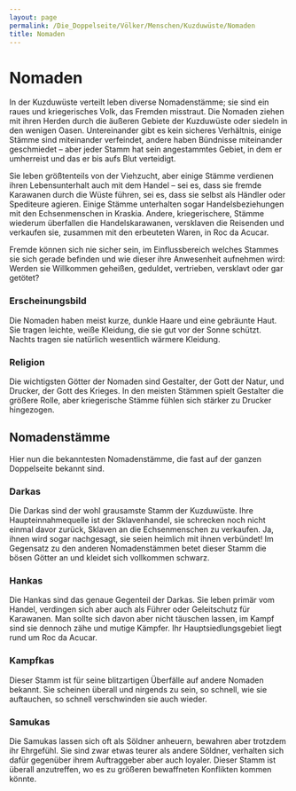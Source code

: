 ```yaml
---
layout: page
permalink: /Die_Doppelseite/Völker/Menschen/Kuzduwüste/Nomaden
title: Nomaden
---
```


# Nomaden

In der Kuzduwüste verteilt leben diverse Nomadenstämme; sie sind ein raues und kriegerisches Volk, das Fremden misstraut. Die Nomaden ziehen mit ihren Herden durch die äußeren Gebiete der Kuzduwüste oder siedeln in den wenigen Oasen. Untereinander gibt es kein sicheres Verhältnis, einige Stämme sind miteinander verfeindet, andere haben Bündnisse miteinander geschmiedet &ndash; aber jeder Stamm hat sein angestammtes Gebiet, in dem er umherreist und das er bis aufs Blut verteidigt.

Sie leben größtenteils von der Viehzucht, aber einige Stämme verdienen ihren Lebensunterhalt auch mit dem Handel &ndash; sei es, dass sie fremde Karawanen durch die Wüste führen, sei es, dass sie selbst als Händler oder Spediteure agieren. Einige Stämme unterhalten sogar Handelsbeziehungen mit den Echsenmenschen in Kraskia. Andere, kriegerischere, Stämme wiederum überfallen die Handelskarawanen, versklaven die Reisenden und verkaufen sie, zusammen mit den erbeuteten Waren, in Roc da Acucar.

Fremde können sich nie sicher sein, im Einflussbereich welches Stammes sie sich gerade befinden und wie dieser ihre Anwesenheit aufnehmen wird: Werden sie Willkommen geheißen, geduldet, vertrieben, versklavt oder gar getötet?

### Erscheinungsbild

Die Nomaden haben meist kurze, dunkle Haare und eine gebräunte Haut. Sie tragen leichte, weiße Kleidung, die sie gut vor der Sonne schützt. Nachts tragen sie natürlich wesentlich wärmere Kleidung.

### Religion

Die wichtigsten Götter der Nomaden sind Gestalter, der Gott der Natur, und Drucker, der Gott des Krieges. In den meisten Stämmen spielt Gestalter die größere Rolle, aber kriegerische Stämme fühlen sich stärker zu Drucker hingezogen.

## Nomadenstämme

Hier nun die bekanntesten Nomadenstämme, die fast auf der ganzen Doppelseite bekannt sind.

### Darkas

Die Darkas sind der wohl grausamste Stamm der Kuzduwüste. Ihre Haupteinnahmequelle ist der Sklavenhandel, sie schrecken noch nicht einmal davor zurück, Sklaven an die Echsenmenschen zu verkaufen. Ja, ihnen wird sogar nachgesagt, sie seien heimlich mit ihnen verbündet! Im Gegensatz zu den anderen Nomadenstämmen betet dieser Stamm die bösen Götter an und kleidet sich vollkommen schwarz.

### Hankas

Die Hankas sind das genaue Gegenteil der Darkas. Sie leben primär vom Handel, verdingen sich aber auch als Führer oder Geleitschutz für Karawanen. Man sollte sich davon aber nicht täuschen lassen, im Kampf sind sie dennoch zähe und mutige Kämpfer. Ihr Hauptsiedlungsgebiet liegt rund um Roc da Acucar.

### Kampfkas

Dieser Stamm ist für seine blitzartigen Überfälle auf andere Nomaden bekannt. Sie scheinen überall und nirgends zu sein, so schnell, wie sie auftauchen, so schnell verschwinden sie auch wieder.

### Samukas

Die Samukas lassen sich oft als Söldner anheuern, bewahren aber trotzdem ihr Ehrgefühl. Sie sind zwar etwas teurer als andere Söldner, verhalten sich dafür gegenüber ihrem Auftraggeber aber auch loyaler. Dieser Stamm ist überall anzutreffen, wo es zu größeren bewaffneten Konflikten kommen könnte.
